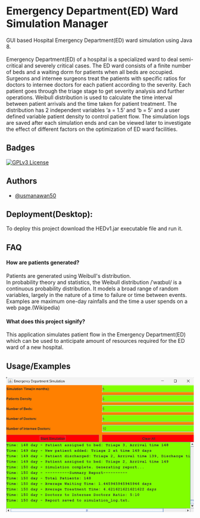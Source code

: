 
# Emergency Department(ED) Ward Simulation Manager

GUI based Hospital Emergency Department(ED) ward simulation using Java 8.<br><br>
Emergency Department(ED) of a hospital is a specialized ward to deal semi-critical and severely critical cases. The ED ward consists of a finite number of beds and a waiting dorm for patients when all beds are occupied. Surgeons and internee surgeons treat the patients with specific ratios for doctors to internee doctors for each patient according to the severity. Each patient goes through the triage stage to get severity analysis and further operations.
Weibull distribution is used to calculate the time interval between patient arrivals and the time taken for patient treatment. The distribution has 2 independent variables ‘a = 1.5‘ and ‘b = 5’ and a user defined variable patient density to control patient flow.
The simulation logs are saved after each simulation ends and can be viewed later to investigate the effect of different factors on the optimization of ED ward facilities.



## Badges

[![GPLv3 License](https://img.shields.io/badge/License-GPL%20v3-yellow.svg)](https://opensource.org/licenses/)


## Authors

- [@usmanawan50](https://github.com/usmanawan50/usmanawan50.git)


## Deployment(Desktop):

To deploy this project download the HEDv1.jar executable file and run it.

## FAQ

#### How are patients generated?

Patients are generated using Weibull's distribution. <br>In probability theory and statistics, the Weibull distribution /ˈwaɪbʊl/ is a continuous probability distribution. It models a broad range of random variables, largely in the nature of a time to failure or time between events. Examples are maximum one-day rainfalls and the time a user spends on a web page.(Wikipedia)

#### What does this project signify?

This application simulates patient flow in the Emergency Department(ED) which can be used to anticipate amount of resources required for the ED ward of a new 
hospital.


## Usage/Examples

![Demo GIF](sources/output.gif)
